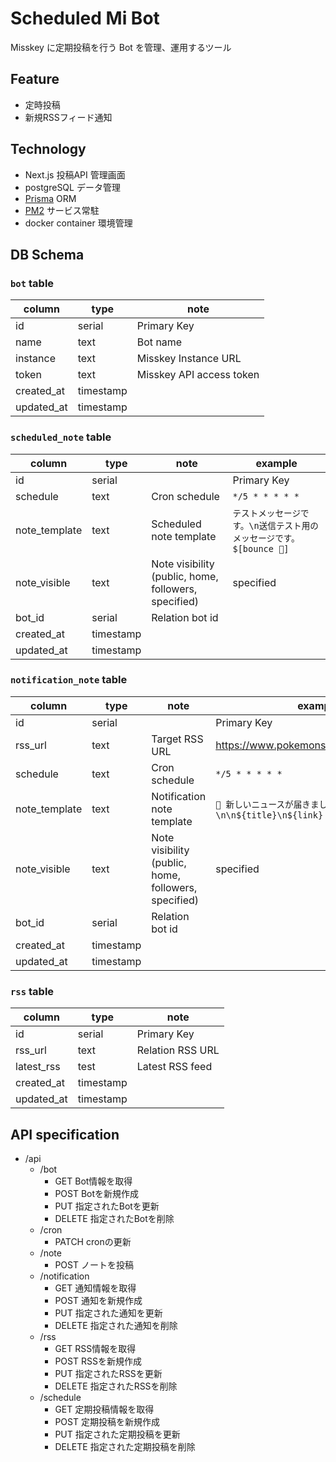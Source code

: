 # Scheduled Mi Bot

Misskey に定期投稿を行う Bot を管理、運用するツール

## Feature

- 定時投稿
- 新規RSSフィード通知

## Technology

- Next.js
    投稿API
    管理画面
- postgreSQL
    データ管理
- [Prisma](https://github.com/prisma/prisma)
    ORM
- [PM2](https://github.com/Unitech/pm2)
    サービス常駐
- docker container
    環境管理

## DB Schema

### `bot` table

| column     | type      | note                     |
| ---------- | --------- | ------------------------ |
| id         | serial    | Primary Key              |
| name       | text      | Bot name                 |
| instance   | text      | Misskey Instance URL     |
| token      | text      | Misskey API access token |
| created_at | timestamp |                          |
| updated_at | timestamp |                          |

### `scheduled_note` table

| column        | type      | note                                                     | example                                                               |
| ------------- | --------- | -------------------------------------------------------- | --------------------------------------------------------------------- |
| id            | serial    |                                                          | Primary Key                                                           |
| schedule      | text      | Cron schedule                                            | `*/5 * * * * *`                                                       |
| note_template | text      | Scheduled note template                                  | `テストメッセージです。\n送信テスト用のメッセージです。$[bounce 🤖]` |
| note_visible  | text      | Note visibility<br/>(public, home, followers, specified) | specified                                                             |
| bot_id        | serial    | Relation bot id                                          |                                                                       |
| created_at    | timestamp |                                                          |                                                                       |
| updated_at    | timestamp |                                                          |                                                                       |

### `notification_note` table

| column        | type      | note                                                     | example                                                 |
| ------------- | --------- | -------------------------------------------------------- | ------------------------------------------------------- |
| id            | serial    |                                                          | Primary Key                                             |
| rss_url       | text      | Target RSS URL                                           | <https://www.pokemonsleep.net/news/feed/>               |
| schedule      | text      | Cron schedule                                            | `*/5 * * * * *`                                         |
| note_template | text      | Notification note template                               | `📣 新しいニュースが届きました！\n\n${title}\n${link}` |
| note_visible  | text      | Note visibility<br/>(public, home, followers, specified) | specified                                               |
| bot_id        | serial    | Relation bot id                                          |                                                         |
| created_at    | timestamp |                                                          |                                                         |
| updated_at    | timestamp |                                                          |                                                         |

### `rss` table

| column     | type      | note             |
| ---------- | --------- | ---------------- |
| id         | serial    | Primary Key      |
| rss_url    | text      | Relation RSS URL |
| latest_rss | test      | Latest RSS feed  |
| created_at | timestamp |                  |
| updated_at | timestamp |                  |

## API specification

- /api
  - /bot
    - GET
        Bot情報を取得
    - POST
        Botを新規作成
    - PUT
        指定されたBotを更新
    - DELETE
        指定されたBotを削除
  - /cron
    - PATCH
        cronの更新
  - /note
    - POST
        ノートを投稿
  - /notification
    - GET
        通知情報を取得
    - POST
        通知を新規作成
    - PUT
        指定された通知を更新
    - DELETE
        指定された通知を削除
  - /rss
    - GET
        RSS情報を取得
    - POST
        RSSを新規作成
    - PUT
        指定されたRSSを更新
    - DELETE
        指定されたRSSを削除
  - /schedule
    - GET
        定期投稿情報を取得
    - POST
        定期投稿を新規作成
    - PUT
        指定された定期投稿を更新
    - DELETE
        指定された定期投稿を削除
